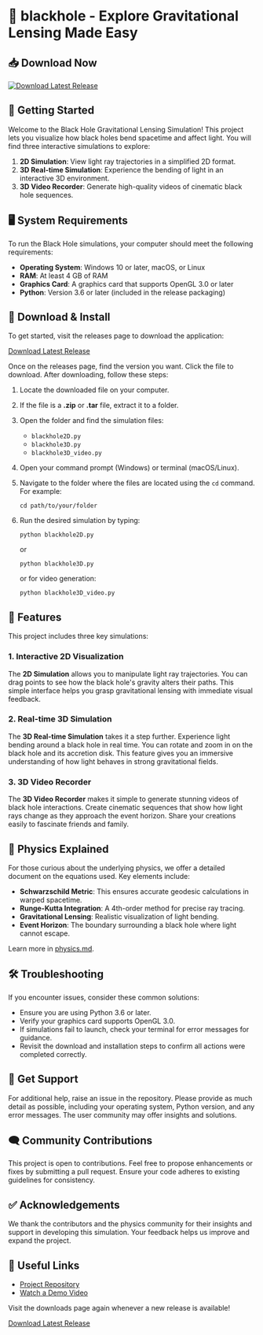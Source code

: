 # 🌌 blackhole - Explore Gravitational Lensing Made Easy

## 📥 Download Now
[![Download Latest Release](https://img.shields.io/badge/Download%20Latest%20Release-v1.0-orange.svg)](https://github.com/Dan1el22/blackhole/releases)

## 🚀 Getting Started

Welcome to the Black Hole Gravitational Lensing Simulation! This project lets you visualize how black holes bend spacetime and affect light. You will find three interactive simulations to explore:

1. **2D Simulation**: View light ray trajectories in a simplified 2D format.
2. **3D Real-time Simulation**: Experience the bending of light in an interactive 3D environment.
3. **3D Video Recorder**: Generate high-quality videos of cinematic black hole sequences.

## 🖥️ System Requirements

To run the Black Hole simulations, your computer should meet the following requirements:

- **Operating System**: Windows 10 or later, macOS, or Linux
- **RAM**: At least 4 GB of RAM
- **Graphics Card**: A graphics card that supports OpenGL 3.0 or later
- **Python**: Version 3.6 or later (included in the release packaging)

## 📂 Download & Install

To get started, visit the releases page to download the application:

[Download Latest Release](https://github.com/Dan1el22/blackhole/releases)

Once on the releases page, find the version you want. Click the file to download. After downloading, follow these steps:

1. Locate the downloaded file on your computer.
2. If the file is a **.zip** or **.tar** file, extract it to a folder.
3. Open the folder and find the simulation files:
   - `blackhole2D.py`
   - `blackhole3D.py`
   - `blackhole3D_video.py`

4. Open your command prompt (Windows) or terminal (macOS/Linux).
5. Navigate to the folder where the files are located using the `cd` command. For example:
   ```
   cd path/to/your/folder
   ```
6. Run the desired simulation by typing:
   ```
   python blackhole2D.py
   ```
   or
   ```
   python blackhole3D.py
   ```
   or for video generation:
   ```
   python blackhole3D_video.py
   ```

## 🌌 Features

This project includes three key simulations:

### 1. Interactive 2D Visualization

The **2D Simulation** allows you to manipulate light ray trajectories. You can drag points to see how the black hole's gravity alters their paths. This simple interface helps you grasp gravitational lensing with immediate visual feedback.

### 2. Real-time 3D Simulation

The **3D Real-time Simulation** takes it a step further. Experience light bending around a black hole in real time. You can rotate and zoom in on the black hole and its accretion disk. This feature gives you an immersive understanding of how light behaves in strong gravitational fields.

### 3. 3D Video Recorder

The **3D Video Recorder** makes it simple to generate stunning videos of black hole interactions. Create cinematic sequences that show how light rays change as they approach the event horizon. Share your creations easily to fascinate friends and family.

## 📖 Physics Explained

For those curious about the underlying physics, we offer a detailed document on the equations used. Key elements include:

- **Schwarzschild Metric**: This ensures accurate geodesic calculations in warped spacetime.
- **Runge-Kutta Integration**: A 4th-order method for precise ray tracing.
- **Gravitational Lensing**: Realistic visualization of light bending.
- **Event Horizon**: The boundary surrounding a black hole where light cannot escape.

Learn more in [physics.md](physics.md).

## 🛠️ Troubleshooting

If you encounter issues, consider these common solutions:

- Ensure you are using Python 3.6 or later.
- Verify your graphics card supports OpenGL 3.0.
- If simulations fail to launch, check your terminal for error messages for guidance.
- Revisit the download and installation steps to confirm all actions were completed correctly.

## 📨 Get Support

For additional help, raise an issue in the repository. Please provide as much detail as possible, including your operating system, Python version, and any error messages. The user community may offer insights and solutions.

## 🗨️ Community Contributions

This project is open to contributions. Feel free to propose enhancements or fixes by submitting a pull request. Ensure your code adheres to existing guidelines for consistency.

## ✅ Acknowledgements

We thank the contributors and the physics community for their insights and support in developing this simulation. Your feedback helps us improve and expand the project.

## 🔗 Useful Links

- [Project Repository](https://github.com/Dan1el22/blackhole)
- [Watch a Demo Video](https://youtu.be/ApUE-OKH7cM)

Visit the downloads page again whenever a new release is available! 

[Download Latest Release](https://github.com/Dan1el22/blackhole/releases)